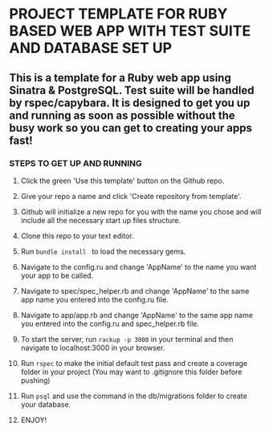 # PROJECT TEMPLATE FOR RUBY BASED WEB APP WITH TEST SUITE AND DATABASE SET UP

## This is a template for a Ruby web app using Sinatra & PostgreSQL. Test suite will be handled by rspec/capybara. It is designed to get you up and running as soon as possible without the busy work so you can get to creating your apps fast!

### STEPS TO GET UP AND RUNNING

1. Click the green 'Use this template' button on the Github repo.

2. Give your repo a name and click 'Create repository from template'.

3. Github will initialize a new repo for you with the name you chose and will include all the necessary start up files structure.

4. Clone this repo to your text editor.

5. Run ```bundle install ``` to load the necessary gems.

6. Navigate to the config.ru and change 'AppName' to the name you want your app to be called.

7. Navigate to spec/spec_helper.rb and change 'AppName' to the same app name you entered into the config.ru file.

8. Navigate to app/app.rb and change 'AppName' to the same app name you entered into the config.ru and spec_helper.rb file.

9. To start the server, run ```rackup -p 3000``` in your terminal and then navigate to localhost:3000 in your browser.

10. Run ```rspec``` to make the initial default test pass and create a coverage folder in your project (You may want to .gitignore this folder before pushing)

11. Run ```psql``` and use the command in the db/migrations folder to create your database.

12. ENJOY!
